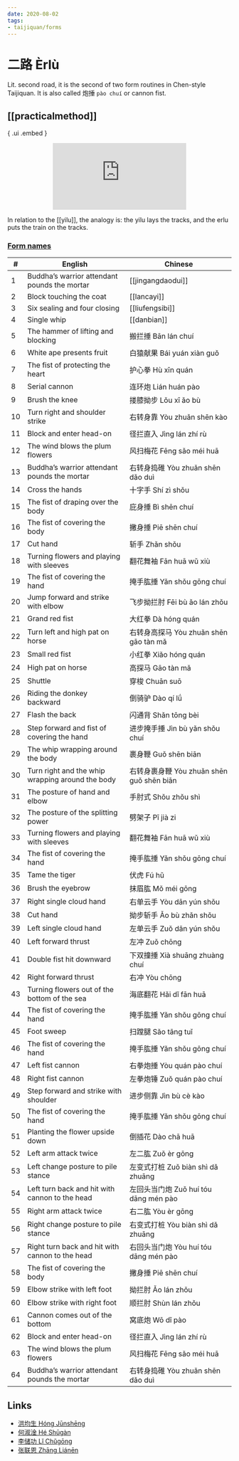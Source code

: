 ```yaml
---
date: 2020-08-02
tags:
- taijiquan/forms
---
```


# 二路 Èrlù

Lit. second road, it is the second of two form routines in Chen-style Taijiquan.  It is also called 炮捶 `pào chuí` or cannon fist.

## [[practicalmethod]]

{ .ui .embed }
<div style="text-align: center;"><iframe src="https://www.youtube.com/embed/VBvz8sLFIqc" frameborder="0" allow="accelerometer; autoplay; encrypted-media; gyroscope; picture-in-picture" allowfullscreen></iframe></div>

In relation to the [[yilu]], the analogy is: the yilu lays the tracks, and the erlu puts the train on the tracks.

### [Form names](https://docs.google.com/spreadsheets/d/1HQCIIqI1Gy40Krl2X6md_P_GNMFBc4YDTelKBQG2K4E/edit?usp=sharing)

|#  |English                                         |Chinese                            |
|---|------------------------------------------------|-----------------------------------|
|1  |Buddha’s warrior attendant pounds the mortar    |[[jingangdaodui]]|
|2  |Block touching the coat                         |[[lancayi]]|
|3  |Six sealing and four closing                    |[[liufengsibi]]|
|4  |Single whip                                     |[[danbian]]|
|5  |The hammer of lifting and blocking              |搬拦捶 Bān lán chuí                   |
|6  |White ape presents fruit                        |白猿献果 Bái yuán xiàn guǒ             |
|7  |The fist of protecting the heart                |护心拳 Hù xīn quán                    |
|8  |Serial cannon                                   |连环炮 Lián huán pào                  |
|9  |Brush the knee                                  |搂膝拗步 Lǒu xī ǎo bù                  |
|10 |Turn right and shoulder strike                  |右转身靠 Yòu zhuǎn shēn kào            |
|11 |Block and enter head-on                         |径拦直入 Jìng lán zhí rù               |
|12 |The wind blows the plum flowers                 |风扫梅花 Fēng sǎo méi huā              |
|13 |Buddha’s warrior attendant pounds the mortar    |右转身捣碓 Yòu zhuǎn shēn dǎo duì       |
|14 |Cross the hands                                 |十字手 Shí zì shǒu                    |
|15 |The fist of draping over the body               |庇身捶 Bì shēn chuí                   |
|16 |The fist of covering the body                   |撇身捶 Piē shēn chuí                  |
|17 |Cut hand                                        |斩手 Zhǎn shǒu                       |
|18 |Turning flowers and playing with sleeves        |翻花舞袖 Fān huā wǔ xiù                |
|19 |The fist of covering the hand                   |掩手肱捶 Yǎn shǒu gōng chuí            |
|20 |Jump forward and strike with elbow              |飞步拗拦肘 Fēi bù ǎo lán zhǒu           |
|21 |Grand red fist                                  |大红拳 Dà hóng quán                   |
|22 |Turn left and high pat on horse                 |右转身高探马 Yòu zhuǎn shēn gāo tàn mǎ   |
|23 |Small red fist                                  |小红拳 Xiǎo hóng quán                 |
|24 |High pat on horse                               |高探马 Gāo tàn mǎ                     |
|25 |Shuttle                                         |穿梭 Chuān suō                       |
|26 |Riding the donkey backward                      |倒骑驴 Dào qí lǘ                      |
|27 |Flash the back                                  |闪通背 Shǎn tōng bèi                  |
|28 |Step forward and fist of covering the hand      |进步掩手捶 Jìn bù yǎn shǒu chuí         |
|29 |The whip wrapping around the body               |裹身鞭 Guǒ shēn biān                  |
|30 |Turn right and the whip wrapping around the body|右转身裹身鞭 Yòu zhuǎn shēn guǒ shēn biān|
|31 |The posture of hand and elbow                   |手肘式 Shǒu zhǒu shì                  |
|32 |The posture of the splitting power              |劈架子 Pī jià zi                      |
|33 |Turning flowers and playing with sleeves        |翻花舞袖 Fān huā wǔ xiù                |
|34 |The fist of covering the hand                   |掩手肱捶 Yǎn shǒu gōng chuí            |
|35 |Tame the tiger                                  |伏虎 Fú hǔ                           |
|36 |Brush the eyebrow                               |抹眉肱 Mǒ méi gōng                    |
|37 |Right single cloud hand                         |右单云手 Yòu dān yún shǒu              |
|38 |Cut hand                                        |拗步斩手 Ǎo bù zhǎn shǒu               |
|39 |Left single cloud hand                          |左单云手 Zuǒ dān yún shǒu              |
|40 |Left forward thrust                             |左冲 Zuǒ chōng                       |
|41 |Double fist hit downward                        |下双撞捶 Xià shuāng zhuàng chuí        |
|42 |Right forward thrust                            |右冲 Yòu chōng                       |
|43 |Turning flowers out of the bottom of the sea    |海底翻花 Hǎi dǐ fān huā                |
|44 |The fist of covering the hand                   |掩手肱捶 Yǎn shǒu gōng chuí            |
|45 |Foot sweep                                      |扫蹚腿 Sǎo tāng tuǐ                   |
|46 |The fist of covering the hand                   |掩手肱捶 Yǎn shǒu gōng chuí            |
|47 |Left fist cannon                                |右拳炮捶 Yòu quán pào chuí             |
|48 |Right fist cannon                               |左拳炮锤 Zuǒ quán pào chuí             |
|49 |Step forward and strike with shoulder           |进步侧靠 Jìn bù cè kào                 |
|50 |The fist of covering the hand                   |掩手肱捶 Yǎn shǒu gōng chuí            |
|51 |Planting the flower upside down                 |倒插花 Dào chā huā                    |
|52 |Left arm attack twice                           |左二肱 Zuǒ èr gōng                    |
|53 |Left change posture to pile stance              |左变式打桩 Zuǒ biàn shì dǎ zhuāng       |
|54 |Left turn back and hit with cannon to the head  |左回头当门炮 Zuǒ huí tóu dāng mén pào    |
|55 |Right arm attack twice                          |右二肱 Yòu èr gōng                    |
|56 |Right change posture to pile stance             |右变式打桩 Yòu biàn shì dǎ zhuāng       |
|57 |Right turn back and hit with cannon to the head |右回头当门炮 Yòu huí tóu dāng mén pào    |
|58 |The fist of covering the body                   |撇身捶 Piē shēn chuí                  |
|59 |Elbow strike with left foot                     |拗拦肘 Ǎo lán zhǒu                    |
|60 |Elbow strike with right foot                    |顺拦肘 Shùn lán zhǒu                  |
|61 |Cannon comes out of the bottom                  |窝底炮 Wō dǐ pào                      |
|62 |Block and enter head-on                         |径拦直入 Jìng lán zhí rù               |
|63 |The wind blows the plum flowers                 |风扫梅花 Fēng sǎo méi huā              |
|64 |Buddha’s warrior attendant pounds the mortar    |右转身捣碓 Yòu zhuǎn shēn dǎo duì       |

## Links
* [洪均生 Hóng Jūnshēng](https://youtu.be/FkCncgaAxTA)
* [何淑淦 Hé Shūgàn](https://youtu.be/8y-xWcDLdhw)
* [李储功 Lǐ Chǔgōng](https://youtu.be/0galnbmF2UQ)
* [张联恩 Zhāng Liánēn](https://youtu.be/oAv58dCWmZA)
